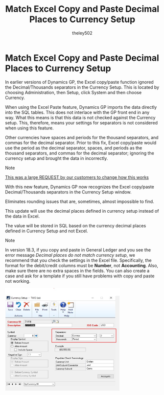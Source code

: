 ﻿---
title: Match Excel Copy and Paste Decimal Places to Currency Setup 
description: New in October 2020 - Match Excel Copy and Paste Decimal Places to Currency Setup
ms.date: 10/01/2020
ms.topic: article
ms.prod: dynamics-gp
author: theley502
ms.author: theley
manager: edupont
---

# Match Excel Copy and Paste Decimal Places to Currency Setup

In earlier versions of Dynamics GP, the Excel copy/paste function ignored the Decimal/Thousands separators in the Currency Setup. This is located by choosing Administration, then Setup, click System and then choose Currency.

When using the Excel Paste feature, Dynamics GP imports the data directly into the SQL tables. This does not interlace with the GP front end in any way. What this means is that this data is not checked against the Currency setup. This, therefore, means your settings for separators is not considered when using this feature.

Other currencies have spaces and periods for the thousand separators, and commas for the decimal separator. Prior to this fix, Excel copy/paste would use the period as the decimal separator, spaces, and periods as the thousand separators, and commas for the decimal separator; ignoring the currency setup and brought the data in incorrectly.

> [!NOTE]
> [This was a large REQUEST by our customers to change how this works ](https://experience.dynamics.com/ideas/idea/?ideaid=3ade4137-e639-e811-bbd3-0003ff68aa57)

With this new feature, Dynamics GP now recognizes the Excel copy/paste Decimal/Thousands separators in the Currency Setup window.

Eliminates rounding issues that are, sometimes, almost impossible to find.

This update will use the decimal places defined in currency setup instead of the data in Excel.

The value will be stored in SQL based on the currency decimal places defined in Currency Setup and not Excel.

> [!NOTE]
> In version 18.3, if you copy and paste in General Ledger and you see the error message *Decimal places do not match currency setup*, we recommend that you check the settings in the Excel file. Specifically, the format for the debit/credit columns must be **Number**, not **Accounting**. Also, make sure there are no extra spaces in the fields. You can also create a case and ask for a template if you still have problems with copy and paste not working.

<img src="media/image19.png" alt="Currency Setup form" width="375" height="336" />


